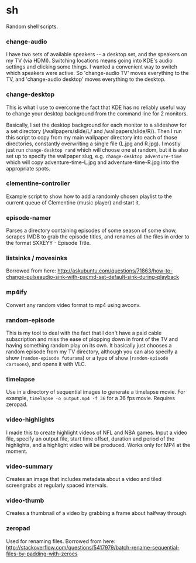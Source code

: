sh
==

Random shell scripts.

### change-audio

I have two sets of available speakers -- a desktop set, and the speakers on my TV (via HDMI). Switching locations means going into KDE's audio settings and clicking some things. I wanted a convenient way to switch which speakers were active. So 'change-audio TV' moves everything to the TV, and 'change-audio desktop' moves everything to the desktop.

### change-desktop

This is what I use to overcome the fact that KDE has no reliably useful way to change your desktop background from the command line for 2 monitors.

Basically, I set the desktop background for each monitor to a slideshow for a set directory (/wallpapers/slide/L/ and /wallpapers/slide/R/). Then I run this script to copy from my main wallpaper directory into each of those directories, constantly overwriting a single file (L.jpg and R.jpg). I mostly just run `change-desktop rand` which will choose one at random, but it is also set up to specify the wallpaper slug, e.g. `change-desktop adventure-time` which will copy adventure-time-L.jpg and adventure-time-R.jpg into the appropriate spots.

### clementine-controller

Example script to show how to add a randomly chosen playlist to the current queue of Clementine (music player) and start it. 

### episode-namer

Parses a directory containing episodes of some season of some show, scrapes IMDB to grab the episode titles, and renames all the files in order to the format SXXEYY - Episode Title.

### listsinks / movesinks

Borrowed from here: http://askubuntu.com/questions/71863/how-to-change-pulseaudio-sink-with-pacmd-set-default-sink-during-playback

### mp4ify

Convert any random video format to mp4 using avconv.

### random-episode

This is my tool to deal with the fact that I don't have a paid cable subscription and miss the ease of plopping down in front of the TV and having something random play on its own. It basically just chooses a random episode from my TV directory, although you can also specify a show (`random-episode futurama`) or a type of show (`random-episode cartoons`), and opens it with VLC.

### timelapse

Use in a directory of sequential images to generate a timelapse movie. For example, `timelapse -o output.mp4 -f 36` for a 36 fps movie. Requires zeropad.

### video-highlights

I made this to create highlight videos of NFL and NBA games. Input a video file, specify an output file, start time offset, duration and period of the highlights, and a highlight video will be produced. Works only for MP4 at the moment.

### video-summary

Creates an image that includes metadata about a video and tiled screengrabs at regularly spaced intervals.

### video-thumb

Creates a thumbnail of a video by grabbing a frame about halfway through.

### zeropad

Used for renaming files. Borrowed from here: http://stackoverflow.com/questions/5417979/batch-rename-sequential-files-by-padding-with-zeroes
